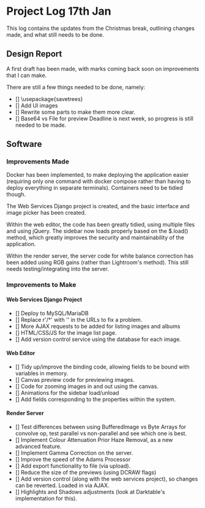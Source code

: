 # Project Log 17th Jan
This log contains the updates from the Christmas break, outlining changes made, and what still needs to be done.

## Design Report
A first draft has been made, with marks coming back soon on improvements that I can make.

There are still a few things needed to be done, namely:

- [] \usepackage{savetrees}
- [] Add UI images 
- [] Rewrite some parts to make them more clear.
- [] Base64 vs File for preview
Deadline is next week, so progress is still needed to be made.

## Software
### Improvements Made
Docker has been implemented, to make deploying the application easier (requiring only one command with docker compose rather
than having to deploy everything in separate terminals). Containers need to be tidied though.

The Web Services Django project is created, and the basic interface and image picker has been created.

Within the web editor, the code has been greatly tidied, using multiple files and using jQuery. The sidebar now loads properly
based on the $.load() method, which greatly improves the security and maintainability of the application. 

Within the render server, the server code for white balance correction has been added using RGB gains (rather than Lightroom's method).
This still needs testing/integrating into the server.

### Improvements to Make
#### Web Services Django Project
- [] Deploy to MySQL/MariaDB
- [] Replace r'/*' with '' in the URLs to fix a problem.
- [] More AJAX requests to be added for listing images and albums
- [] HTML/CSS/JS for the image list page.
- [] Add version control service using the database for each image.
#### Web Editor
- [] Tidy up/improve the binding code, allowing fields to be bound with variables in memory.
- [] Canvas preview code for previewing images.
- [] Code for zooming images in and out using the canvas.
- [] Animations for the sidebar load/unload
- [] Add fields corresponding to the properties within the system.
#### Render Server
- [] Test differences between using BufferedImage vs Byte Arrays for convolve op, test parallel vs non-parallel and see which one is best.
- [] Implement Colour Attenuation Prior Haze Removal, as a new advanced feature.
- [] Implement Gamma Correction on the server.
- [] Improve the speed of the Adams Processor
- [] Add export functionality to file (via upload).
- [] Reduce the size of the previews (using DCRAW flags)
- [] Add version control (along with the web services project), so changes can be reverted. Loaded in via AJAX.
- [] Highlights and Shadows adjustments (look at Darktable's implementation for this).
